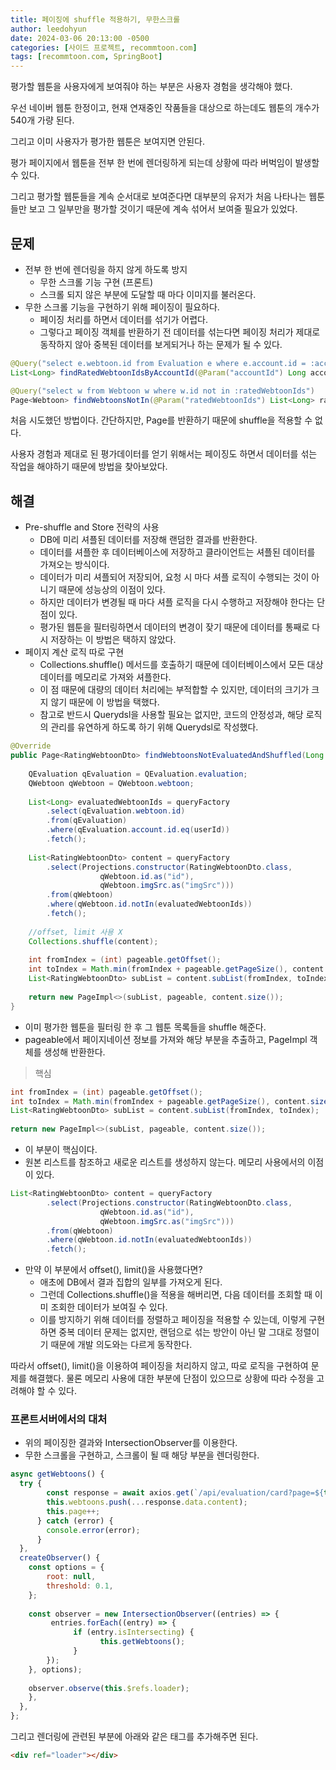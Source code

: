```yaml
---
title: 페이징에 shuffle 적용하기, 무한스크롤
author: leedohyun
date: 2024-03-06 20:13:00 -0500
categories: [사이드 프로젝트, recommtoon.com]
tags: [recommtoon.com, SpringBoot]
---
```


평가할 웹툰을 사용자에게 보여줘야 하는 부분은 사용자 경험을 생각해야 했다.

우선 네이버 웹툰 한정이고, 현재 연재중인 작품들을 대상으로 하는데도 웹툰의 개수가 540개 가량 된다.

그리고 이미 사용자가 평가한 웹툰은 보여지면 안된다.

평가 페이지에서 웹툰을 전부 한 번에 렌더링하게 되는데 상황에 따라 버벅임이 발생할 수 있다.

그리고 평가할 웹툰들을 계속 순서대로 보여준다면 대부분의 유저가 처음 나타나는 웹툰들만 보고 그 일부만을 평가할 것이기 때문에 계속 섞어서 보여줄 필요가 있었다.




## 문제

- 전부 한 번에 렌더링을 하지 않게 하도록 방지
	- 무한 스크롤 기능 구현 (프론트)
	- 스크롤 되지 않은 부분에 도달할 때 마다 이미지를 불러온다.
- 무한 스크롤 기능을 구현하기 위해 페이징이 필요하다.
	- 페이징 처리를 하면서 데이터를 섞기가 어렵다.
	- 그렇다고 페이징 객체를 반환하기 전 데이터를 섞는다면 페이징 처리가 제대로 동작하지 않아 중복된 데이터를 보게되거나 하는 문제가 될 수 있다.

```java
@Query("select e.webtoon.id from Evaluation e where e.account.id = :accountId")  
List<Long> findRatedWebtoonIdsByAccountId(@Param("accountId") Long accountId);
```

```java
@Query("select w from Webtoon w where w.id not in :ratedWebtoonIds")  
Page<Webtoon> findWebtoonsNotIn(@Param("ratedWebtoonIds") List<Long> ratedWebtoonIds, Pageable pageable);
```

처음 시도했던 방법이다. 간단하지만, Page를 반환하기 때문에 shuffle을 적용할 수 없다.

사용자 경험과 제대로 된 평가데이터를 얻기 위해서는 페이징도 하면서 데이터를 섞는 작업을 해야하기 때문에 방법을 찾아보았다.

## 해결

- Pre-shuffle and Store 전략의 사용
	- DB에 미리 셔플된 데이터를 저장해 랜덤한 결과를 반환한다.
	- 데이터를 셔플한 후 데이터베이스에 저장하고 클라이언트는 셔플된 데이터를 가져오는 방식이다.
	- 데이터가 미리 셔플되어 저장되어, 요청 시 마다 셔플 로직이 수행되는 것이 아니기 때문에 성능상의 이점이 있다.
	- 하지만 데이터가 변경될 때 마다 셔플 로직을 다시 수행하고 저장해야 한다는 단점이 있다.
	- 평가된 웹툰을 필터링하면서 데이터의 변경이 잦기 때문에 데이터를 통째로 다시 저장하는 이 방법은 택하지 않았다.
- 페이지 계산 로직 따로 구현
	- Collections.shuffle() 메서드를 호출하기 때문에 데이터베이스에서 모든 대상 데이터를 메모리로 가져와 셔플한다.
	- 이 점 때문에 대량의 데이터 처리에는 부적합할 수 있지만, 데이터의 크기가 크지 않기 때문에 이 방법을 택했다.
	- 참고로 반드시 Querydsl을 사용할 필요는 없지만, 코드의 안정성과, 해당 로직의 관리를 유연하게 하도록 하기 위해 Querydsl로 작성했다.

```java
@Override  
public Page<RatingWebtoonDto> findWebtoonsNotEvaluatedAndShuffled(Long userId, Pageable pageable) {  
  
    QEvaluation qEvaluation = QEvaluation.evaluation;  
    QWebtoon qWebtoon = QWebtoon.webtoon;  
  
    List<Long> evaluatedWebtoonIds = queryFactory  
	    .select(qEvaluation.webtoon.id)  
	    .from(qEvaluation)  
	    .where(qEvaluation.account.id.eq(userId))  
	    .fetch();  
  
    List<RatingWebtoonDto> content = queryFactory  
	    .select(Projections.constructor(RatingWebtoonDto.class,  
                    qWebtoon.id.as("id"),  
                    qWebtoon.imgSrc.as("imgSrc")))  
	    .from(qWebtoon)  
	    .where(qWebtoon.id.notIn(evaluatedWebtoonIds))  
	    .fetch();  
  
    //offset, limit 사용 X  
    Collections.shuffle(content);  
  
    int fromIndex = (int) pageable.getOffset();  
    int toIndex = Math.min(fromIndex + pageable.getPageSize(), content.size());  
    List<RatingWebtoonDto> subList = content.subList(fromIndex, toIndex);  
  
    return new PageImpl<>(subList, pageable, content.size());  
}
```

- 이미 평가한 웹툰을 필터링 한 후 그 웹툰 목록들을 shuffle 해준다.
- pageable에서 페이지네이션 정보를 가져와 해당 부분을 추출하고, PageImpl 객체를 생성해 반환한다.

> 핵심

```java
int fromIndex = (int) pageable.getOffset();  
int toIndex = Math.min(fromIndex + pageable.getPageSize(), content.size());  
List<RatingWebtoonDto> subList = content.subList(fromIndex, toIndex);  
  
return new PageImpl<>(subList, pageable, content.size());
```

- 이 부분이 핵심이다.
- 원본 리스트를 참조하고 새로운 리스트를 생성하지 않는다. 메모리 사용에서의 이점이 있다.

```java
List<RatingWebtoonDto> content = queryFactory  
	    .select(Projections.constructor(RatingWebtoonDto.class,  
                    qWebtoon.id.as("id"),  
                    qWebtoon.imgSrc.as("imgSrc")))  
	    .from(qWebtoon)  
	    .where(qWebtoon.id.notIn(evaluatedWebtoonIds))  
	    .fetch();
```

- 만약 이 부분에서 offset(), limit()을 사용했다면?
	- 애초에 DB에서 결과 집합의 일부를 가져오게 된다.
	- 그런데 Collections.shuffle()을 적용을 해버리면, 다음 데이터를 조회할 때 이미 조회한 데이터가 보여질 수 있다.
	- 이를 방지하기 위해 데이터를 정렬하고 페이징을 적용할 수 있는데, 이렇게 구현하면 중복 데이터 문제는 없지만, 랜덤으로 섞는 방안이 아닌 말 그대로 정렬이기 때문에 개발 의도와는 다르게 동작한다.

따라서 offset(), limit()을 이용하여 페이징을 처리하지 않고, 따로 로직을 구현하여 문제를 해결했다. 물론 메모리 사용에 대한 부분에 단점이 있으므로 상황에 따라 수정을 고려해야 할 수 있다.

### 프론트서버에서의 대처

- 위의 페이징한 결과와 IntersectionObserver를 이용한다.
- 무한 스크롤을 구현하고, 스크롤이 될 때 해당 부분을 렌더링한다.

```js
async getWebtoons() {  
  try {  
        const response = await axios.get(`/api/evaluation/card?page=${this.page}&size=${this.size}`);  
        this.webtoons.push(...response.data.content);  
        this.page++;  
      } catch (error) {  
	    console.error(error);  
      }  
  },  
  createObserver() {  
	const options = {  
	    root: null,  
        threshold: 0.1,  
    };  
  
    const observer = new IntersectionObserver((entries) => {  
		 entries.forEach((entry) => {  
		      if (entry.isIntersecting) {  
				    this.getWebtoons();  
	          }  
	    });  
    }, options);  
  
    observer.observe(this.$refs.loader);  
    },  
  },  
};
```

그리고 렌더링에 관련된 부분에 아래와 같은 태그를 추가해주면 된다.

```html
<div ref="loader"></div>
```